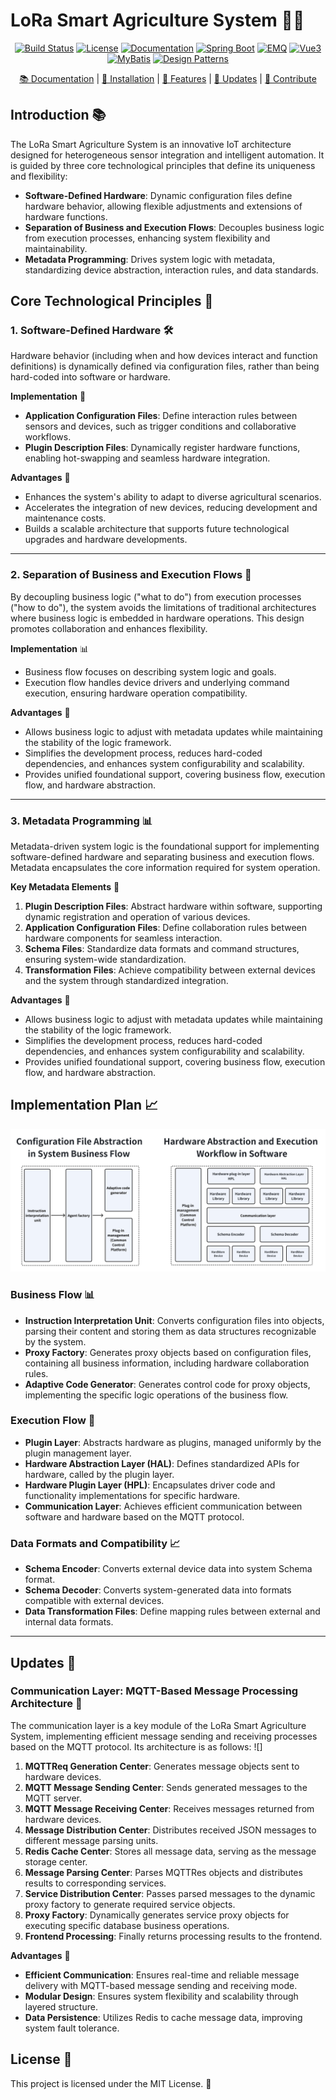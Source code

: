 # LoRa Smart Agriculture System 🌾🌱

<p align="center">
  <a href="your-build-link"><img src="https://img.shields.io/badge/build-passing-brightgreen" alt="Build Status"></a>
  <a href="your-license-link"><img src="https://img.shields.io/badge/license-MIT-blue" alt="License"></a>
  <a href="your-docs-link"><img src="https://img.shields.io/badge/docs-latest-blue" alt="Documentation"></a>
  <a href="your-spring-boot-link"><img src="https://img.shields.io/badge/Spring%20Boot-🚀-orange" alt="Spring Boot"></a>
  <a href="your-emq-link"><img src="https://img.shields.io/badge/EMQ-📈-blue" alt="EMQ"></a>
  <a href="your-vue3-link"><img src="https://img.shields.io/badge/Vue3-📊-green" alt="Vue3"></a>
  <a href="your-mybatis-link"><img src="https://img.shields.io/badge/MyBatis-📚-orange" alt="MyBatis"></a>
  <a href="your-design-pattern-link"><img src="https://img.shields.io/badge/Design%20Patterns-🛠️-yellow" alt="Design Patterns"></a>
</p>

<p align="center">
  <a href="your-docs-link">📚 Documentation</a> |
  <a href="your-installation-link">🔧 Installation</a> |
  <a href="your-features-link">🌟 Features</a> |
  <a href="your-updates-link">📝 Updates</a> |
  <a href="your-contribute-link">🤝 Contribute</a>
</p>

## Introduction 📚

The LoRa Smart Agriculture System is an innovative IoT architecture designed for heterogeneous sensor integration and intelligent automation. It is guided by three core technological principles that define its uniqueness and flexibility:

- **Software-Defined Hardware**: Dynamic configuration files define hardware behavior, allowing flexible adjustments and extensions of hardware functions.
- **Separation of Business and Execution Flows**: Decouples business logic from execution processes, enhancing system flexibility and maintainability.
- **Metadata Programming**: Drives system logic with metadata, standardizing device abstraction, interaction rules, and data standards.

## Core Technological Principles 🔩

### 1. Software-Defined Hardware 🛠️

Hardware behavior (including when and how devices interact and function definitions) is dynamically defined via configuration files, rather than being hard-coded into software or hardware.

**Implementation** 📝

- **Application Configuration Files**: Define interaction rules between sensors and devices, such as trigger conditions and collaborative workflows.
- **Plugin Description Files**: Dynamically register hardware functions, enabling hot-swapping and seamless hardware integration.

**Advantages** 🌟

- Enhances the system's ability to adapt to diverse agricultural scenarios.
- Accelerates the integration of new devices, reducing development and maintenance costs.
- Builds a scalable architecture that supports future technological upgrades and hardware developments.

---

### 2. Separation of Business and Execution Flows 🔄

By decoupling business logic ("what to do") from execution processes ("how to do"), the system avoids the limitations of traditional architectures where business logic is embedded in hardware operations. This design promotes collaboration and enhances flexibility.

**Implementation** 📊

- Business flow focuses on describing system logic and goals.
- Execution flow handles device drivers and underlying command execution, ensuring hardware operation compatibility.

**Advantages** 🌟

- Allows business logic to adjust with metadata updates while maintaining the stability of the logic framework.
- Simplifies the development process, reduces hard-coded dependencies, and enhances system configurability and scalability.
- Provides unified foundational support, covering business flow, execution flow, and hardware abstraction.

---

### 3. Metadata Programming 📊

Metadata-driven system logic is the foundational support for implementing software-defined hardware and separating business and execution flows. Metadata encapsulates the core information required for system operation.

**Key Metadata Elements** 🔑

1. **Plugin Description Files**: Abstract hardware within software, supporting dynamic registration and operation of various devices.
2. **Application Configuration Files**: Define collaboration rules between hardware components for seamless interaction.
3. **Schema Files**: Standardize data formats and command structures, ensuring system-wide standardization.
4. **Transformation Files**: Achieve compatibility between external devices and the system through standardized integration.

**Advantages** 🌟

- Allows business logic to adjust with metadata updates while maintaining the stability of the logic framework.
- Simplifies the development process, reduces hard-coded dependencies, and enhances system configurability and scalability.
- Provides unified foundational support, covering business flow, execution flow, and hardware abstraction.

## Implementation Plan 📈

![](doc/images/achievement-en.png)

### Business Flow 📊

- **Instruction Interpretation Unit**: Converts configuration files into objects, parsing their content and storing them as data structures recognizable by the system.
- **Proxy Factory**: Generates proxy objects based on configuration files, containing all business information, including hardware collaboration rules.
- **Adaptive Code Generator**: Generates control code for proxy objects, implementing the specific logic operations of the business flow.

### Execution Flow 🔄

- **Plugin Layer**: Abstracts hardware as plugins, managed uniformly by the plugin management layer.
- **Hardware Abstraction Layer (HAL)**: Defines standardized APIs for hardware, called by the plugin layer.
- **Hardware Plugin Layer (HPL)**: Encapsulates driver code and functionality implementations for specific hardware.
- **Communication Layer**: Achieves efficient communication between software and hardware based on the MQTT protocol.

### Data Formats and Compatibility 📈

- **Schema Encoder**: Converts external device data into system Schema format.
- **Schema Decoder**: Converts system-generated data into formats compatible with external devices.
- **Data Transformation Files**: Define mapping rules between external and internal data formats.

---

## Updates 📝

### Communication Layer: MQTT-Based Message Processing Architecture 📱

The communication layer is a key module of the LoRa Smart Agriculture System, implementing efficient message sending and receiving processes based on the MQTT protocol. Its architecture is as follows:
![]

1. **MQTTReq Generation Center**: Generates message objects sent to hardware devices.
2. **MQTT Message Sending Center**: Sends generated messages to the MQTT server.
3. **MQTT Message Receiving Center**: Receives messages returned from hardware devices.
4. **Message Distribution Center**: Distributes received JSON messages to different message parsing units.
5. **Redis Cache Center**: Stores all message data, serving as the message storage center.
6. **Message Parsing Center**: Parses MQTTRes objects and distributes results to corresponding services.
7. **Service Distribution Center**: Passes parsed messages to the dynamic proxy factory to generate required service objects.
8. **Proxy Factory**: Dynamically generates service proxy objects for executing specific database business operations.
9. **Frontend Processing**: Finally returns processing results to the frontend.

**Advantages** 🌟

- **Efficient Communication**: Ensures real-time and reliable message delivery with MQTT-based message sending and receiving mode.
- **Modular Design**: Ensures system flexibility and scalability through layered structure.
- **Data Persistence**: Utilizes Redis to cache message data, improving system fault tolerance.

## License 📜

This project is licensed under the MIT License. 📜
